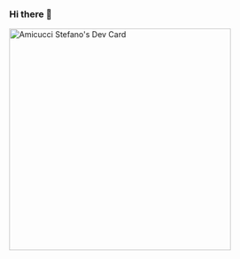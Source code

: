 ### Hi there 👋
<a href="https://app.daily.dev/AmicucciStefan"><img src="https://api.daily.dev/devcards/783809e0369f4e098ffdc9f440bdbe09.png?r=yco" width="400" alt="Amicucci Stefano's Dev Card"/></a>
<!--
**AmicucciStefano/AmicucciStefano** is a ✨ _special_ ✨ repository because its `README.md` (this file) appears on your GitHub profile.

Here are some ideas to get you started:

- 🔭 I’m currently working on ...
- 🌱 I’m currently learning ...
- 👯 I’m looking to collaborate on ...
- 🤔 I’m looking for help with ...
- 💬 Ask me about ...
- 📫 How to reach me: ...
- 😄 Pronouns: ...
- ⚡ Fun fact: ...
-->
